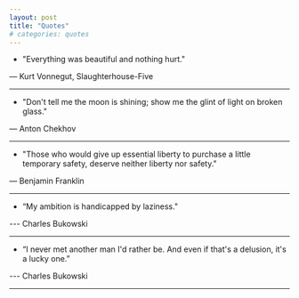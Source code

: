```yaml
---
layout: post
title: "Quotes"
# categories: quotes
---
```


- "Everything was beautiful and nothing hurt."

― Kurt Vonnegut, Slaughterhouse-Five

---

- "Don't tell me the moon is shining; show me the glint of light on broken glass."

― Anton Chekhov

---

- "Those who would give up essential liberty to purchase a little temporary safety, deserve neither liberty nor safety."

― Benjamin Franklin

---

- “My ambition is handicapped by laziness."

--- Charles Bukowski

---

- “I never met another man I'd rather be. And even if that's a delusion, it's a lucky one.”

--- Charles Bukowski

---
